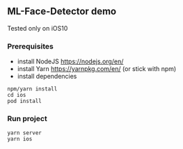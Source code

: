 ## ML-Face-Detector demo

Tested only on iOS10

### Prerequisites
* install NodeJS https://nodejs.org/en/
* install Yarn https://yarnpkg.com/en/ (or stick with npm)
* install dependencies

```
npm/yarn install
cd ios
pod install
```

### Run project
```
yarn server
yarn ios
```
